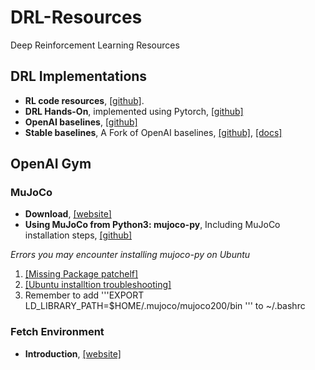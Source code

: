 # DRL-Resources
Deep Reinforcement Learning Resources

## DRL Implementations
- **RL code resources**, [[github]](https://github.com/TheMTank/RL-code-resources).
- **DRL Hands-On**, implemented using Pytorch, [[github]](https://github.com/PacktPublishing/Deep-Reinforcement-Learning-Hands-On)
- **OpenAI baselines**, [[github]](https://github.com/openai/baselines)
- **Stable baselines**, A Fork of OpenAI baselines, [[github]](https://github.com/hill-a/stable-baselines), [[docs]](https://stable-baselines.readthedocs.io/en/master/guide/install.html)

## OpenAI Gym

### MuJoCo
- **Download**, [[website]](http://www.mujoco.org/)
- **Using MuJoCo from Python3: mujoco-py**, Including MuJoCo installation steps, [[github]](https://github.com/openai/mujoco-py)

*Errors you may encounter installing mujoco-py on Ubuntu* 
1. [[Missing Package patchelf]](https://github.com/openai/mujoco-py/issues/147)
2. [[Ubuntu installtion troubleshooting]](https://github.com/openai/mujoco-py)
3. Remember to add '''EXPORT LD_LIBRARY_PATH=$HOME/.mujoco/mujoco200/bin ''' to ~/.bashrc

### Fetch Environment
- **Introduction**, [[website]](https://openai.com/blog/ingredients-for-robotics-research/)
